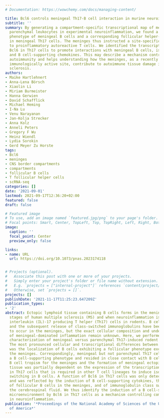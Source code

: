 ```yaml
---
# Documentation: https://wowchemy.com/docs/managing-content/

title: Bcl6 controls meningeal Th17-B cell interaction in murine neuroinflammation.
subtitle: ''
summary: By generating a compartment-specific transcriptional map of meningeal versus
  parenchymal leukocytes in experimental neuroinflammation, we found a follicular
  phenotype of meningeal B cells and a corresponding follicular helper-like phenotype
  in meningeal Th17 cells. The meninges thus instructed a site-specific local phenotype
  to proinflammatory autoreactive T cells. We identified the transcription factor
  Bcl6 in Th17 cells to promote interactions with meningeal B cells, isotype-switching,
  and B cell-supporting chemokines. This may describe a mechanism controlling meningeal
  autoimmunity and helps understanding how the meninges, as a recently recognized
  immunologically active site, contribute to autoimmune tissue damage in multiple
  sclerosis.
authors:
- Maike Hartlehnert
- Anna-Lena Börsch
- Xiaolin Li
- Miriam Burmeister
- Hanna Gerwien
- David Schafflick
- Michael Heming
- I-Na Lu
- Venu Narayanan
- Jan-Kolja Strecker
- Anna Kolz
- Anneli Peters
- Gregory F Wu
- Heinz Wiendl
- Lydia Sorokin
- Gerd Meyer Zu Horste
tags:
- Bcl6
- meninges
- CNS border compartments
- compartments
- follicular B cells
- T follicular helper cells
- scRNA-seq
categories: []
date: '2021-09-01'
lastmod: 2021-09-17T12:36:20+02:00
featured: false
draft: false

# Featured image
# To use, add an image named `featured.jpg/png` to your page's folder.
# Focal points: Smart, Center, TopLeft, Top, TopRight, Left, Right, BottomLeft, Bottom, BottomRight.
image:
  caption: ''
  focal_point: Center
  preview_only: false

links:
- name: URL
  url: https://doi.org/10.1073/pnas.2023174118


# Projects (optional).
#   Associate this post with one or more of your projects.
#   Simply enter your project's folder or file name without extension.
#   E.g. `projects = ["internal-project"]` references `content/project/deep-learning/index.md`.
#   Otherwise, set `projects = []`.
projects: []
publishDate: '2021-11-17T11:25:23.647209Z'
publication_types:
- '2'
abstract: Ectopic lymphoid tissue containing B cells forms in the meninges at late
  stages of human multiple sclerosis (MS) and when neuroinflammation is induced by
  interleukin (IL)-17 producing T helper (Th17) cells in rodents. B cell differentiation
  and the subsequent release of class-switched immunoglobulins have been speculated
  to occur in the meninges, but the exact cellular composition and underlying mechanisms
  of meningeal-dominated inflammation remain unknown. Here, we performed in-depth
  characterization of meningeal versus parenchymal Th17-induced rodent neuroinflammation.
  The most pronounced cellular and transcriptional differences between these compartments
  was the localization of B cells exhibiting a follicular phenotype exclusively to
  the meninges. Correspondingly, meningeal but not parenchymal Th17 cells acquired
  a B cell-supporting phenotype and resided in close contact with B cells. This preferential
  B cell tropism for the meninges and the formation of meningeal ectopic lymphoid
  tissue was partially dependent on the expression of the transcription factor Bcl6
  in Th17 cells that is required in other T cell lineages to induce isotype class
  switching in B cells. A function of Bcl6 in Th17 cells was only detected in vivo
  and was reflected by the induction of B cell-supporting cytokines, the appearance
  of follicular B cells in the meninges, and of immunoglobulin class switching in
  the cerebrospinal fluid. We thus identify the induction of a B cell-supporting meningeal
  microenvironment by Bcl6 in Th17 cells as a mechanism controlling compartment specificity
  in neuroinflammation.
publication: '*Proceedings of the National Academy of Sciences of the United States
  of America*'
---
```

